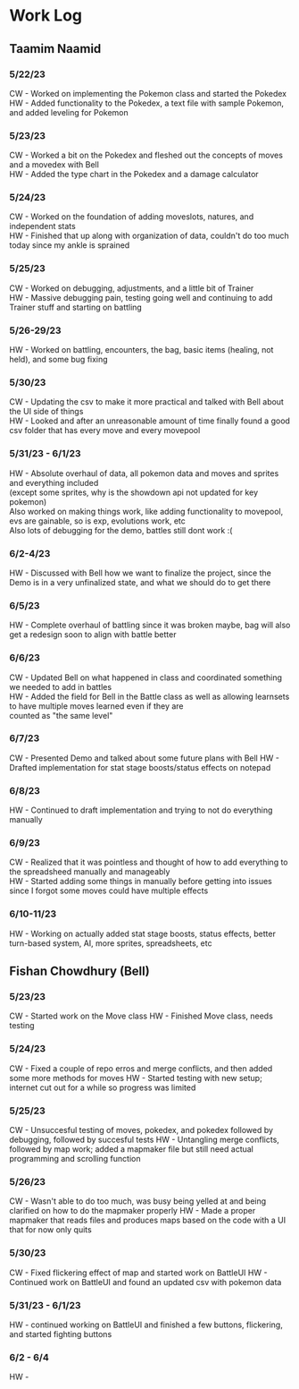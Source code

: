 # Work Log

## Taamim Naamid

### 5/22/23

CW - Worked on implementing the Pokemon class and started the Pokedex\
HW - Added functionality to the Pokedex, a text file with sample Pokemon, and added leveling for Pokemon

### 5/23/23

CW - Worked a bit on the Pokedex and fleshed out the concepts of moves and a movedex with Bell\
HW - Added the type chart in the Pokedex and a damage calculator

### 5/24/23

CW - Worked on the foundation of adding moveslots, natures, and independent stats\
HW - Finished that up along with organization of data, couldn't do too much today since my ankle is sprained

### 5/25/23

CW - Worked on debugging, adjustments, and a little bit of Trainer\
HW - Massive debugging pain, testing going well and continuing to add Trainer stuff and starting on battling

### 5/26-29/23

HW - Worked on battling, encounters, the bag, basic items (healing, not held), and some bug fixing

### 5/30/23

CW - Updating the csv to make it more practical and talked with Bell about the UI side of things\
HW - Looked and after an unreasonable amount of time finally found a good csv folder that has every move and every movepool

### 5/31/23 - 6/1/23

HW - Absolute overhaul of data, all pokemon data and moves and sprites and everything included\
    (except some sprites, why is the showdown api not updated for key pokemon)\
    Also worked on making things work, like adding functionality to movepool, evs are gainable, so is exp, evolutions work, etc\
    Also lots of debugging for the demo, battles still dont work :(

### 6/2-4/23

HW - Discussed with Bell how we want to finalize the project, since the Demo is in a very unfinalized state, and what we should do to get there

### 6/5/23

HW - Complete overhaul of battling since it was broken maybe, bag will also get a redesign soon to align with battle better

### 6/6/23

CW - Updated Bell on what happened in class and coordinated something we needed to add in battles\
HW - Added the field for Bell in the Battle class as well as allowing learnsets to have multiple moves learned even if they are\
counted as "the same level"


### 6/7/23

CW - Presented Demo and talked about some future plans with Bell
HW - Drafted implementation for stat stage boosts/status effects on notepad

### 6/8/23

HW - Continued to draft implementation and trying to not do everything manually

### 6/9/23

CW - Realized that it was pointless and thought of how to add everything to the spreadsheed manually and manageably\
HW - Started adding some things in manually before getting into issues since I forgot some moves could have multiple effects

### 6/10-11/23

HW - Working on actually added stat stage boosts, status effects, better turn-based system, AI, more sprites, spreadsheets, etc



## Fishan Chowdhury (Bell)

### 5/23/23

CW - Started work on the Move class
HW - Finished Move class, needs testing

### 5/24/23

CW - Fixed a couple of repo erros and merge conflicts, and then added some more methods for moves
HW - Started testing with new setup; internet cut out for a while so progress was limited

### 5/25/23

CW - Unsuccesful testing of moves, pokedex, and pokedex followed by debugging, followed by succesful tests
HW - Untangling merge conflicts, followed by map work; added a mapmaker file but still need actual programming and scrolling function


### 5/26/23

CW - Wasn't able to do too much, was busy being yelled at and being clarified on how to do the mapmaker properly
HW - Made a proper mapmaker that reads files and produces maps based on the code with a UI that for now only quits

### 5/30/23

CW - Fixed flickering effect of map and started work on BattleUI
HW - Continued work on BattleUI and found an updated csv with pokemon data

### 5/31/23 - 6/1/23

HW - continued working on BattleUI and finished a few buttons, flickering, and started fighting buttons

### 6/2 - 6/4

HW - 
